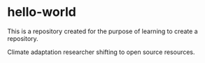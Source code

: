 # hello-world
This is a repository created for the purpose of learning to create a repository.

Climate adaptation researcher shifting to open source resources.

